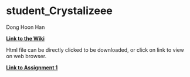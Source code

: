 # student_Crystalizeee
Dong Hoon Han

[**Link to the Wiki**](https://github.com/bcb420-2020/student_Crystalizeee-/wiki)<br>

Html file can be directly clicked to be downloaded, or click on link to view on web browser.

[**Link to Assignment 1**](https://htmlpreview.github.io/?https://github.com/bcb420-2020/student_Crystalizeee-/blob/master/Assignment_1_Data_Pre_Processing.html)<br>


